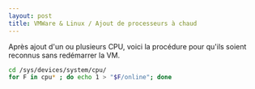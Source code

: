 ```yaml
---
layout: post
title: VMWare & Linux / Ajout de processeurs à chaud
---
```


Après ajout d'un ou plusieurs CPU, voici la procédure pour qu'ils soient reconnus sans redémarrer la VM.

```bash
cd /sys/devices/system/cpu/
for F in cpu* ; do echo 1 > "$F/online"; done
```

